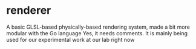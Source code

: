 # renderer
A basic GLSL-based physically-based rendering system, made a bit more modular with the Go language
Yes, it needs comments. It is mainly being used for our experimental work at our lab right now
